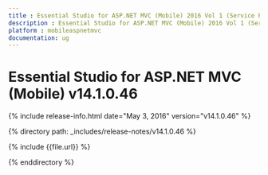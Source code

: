 ```yaml
---
title : Essential Studio for ASP.NET MVC (Mobile) 2016 Vol 1 (Service Pack 1)Release Notes
description : Essential Studio for ASP.NET MVC (Mobile) 2016 Vol 1 (Service Pack 1)Release Notes
platform : mobileaspnetmvc
documentation: ug
---
```


# Essential Studio for ASP.NET MVC (Mobile) v14.1.0.46

{% include release-info.html date="May 3, 2016" version="v14.1.0.46" %} 

{% directory path: _includes/release-notes/v14.1.0.46 %}

{% include {{file.url}} %}

{% enddirectory %}